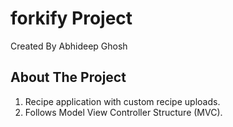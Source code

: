 # forkify Project

Created By Abhideep Ghosh

## About The Project

1. Recipe application with custom recipe uploads.
2. Follows Model View Controller Structure (MVC).
